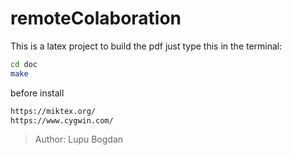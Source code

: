 # remoteColaboration

This is a latex project to build the pdf just type this in the terminal:

```sh
cd doc
make
```

before install

```sh
https://miktex.org/
https://www.cygwin.com/
```
> Author: Lupu Bogdan